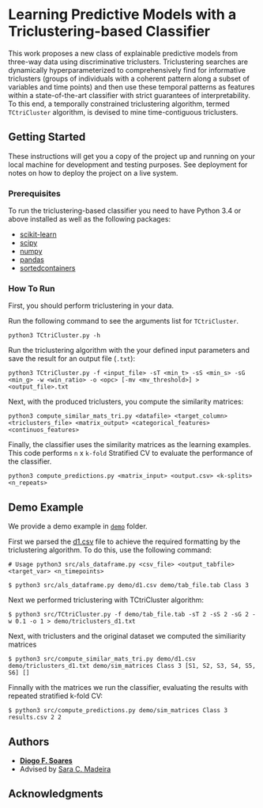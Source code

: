 # Learning Predictive Models with a Triclustering-based Classifier

This work proposes a new class of explainable predictive models from three-way data using discriminative triclusters. Triclustering searches are dynamically hyperparameterized to comprehensively find for informative triclusters (groups of individuals with a coherent pattern along a subset of variables and time points) and then use these temporal patterns as features within a state-of-the-art classifier with strict guarantees of interpretability. To this end, a temporally constrained triclustering algorithm, termed `TCtriCluster` algorithm, is devised to mine time-contiguous triclusters.

## Getting Started

These instructions will get you a copy of the project up and running on your local machine for development and testing purposes. See deployment for notes on how to deploy the project on a live system.

### Prerequisites

To run the triclustering-based classifier you need to have Python 3.4 or above installed as well as the following packages:
* [scikit-learn](https://scikit-learn.org/stable/install.html)
* [scipy](https://scipy.org/install.html)
* [numpy](https://numpy.org/install/)
* [pandas](https://pandas.pydata.org/getting_started.html)
* [sortedcontainers](http://www.grantjenks.com/docs/sortedcontainers/#quickstart)


### How To Run

First, you should perform triclustering in your data. 

Run the following command to see the arguments list for `TCtriCluster`.

```
python3 TCtriCluster.py -h
```

Run the triclustering algorithm  with the your defined input parameters and save the result for an output file (`.txt`):

```
python3 TCtriCluster.py -f <input_file> -sT <min_t> -sS <min_s> -sG <min_g> -w <win_ratio> -o <opc> [-mv <mv_threshold>] > <output_file>.txt
```

Next, with the produced triclusters, you compute the similarity matrices:

```
python3 compute_similar_mats_tri.py <datafile> <target_column> <triclusters_file> <matrix_output> <categorical_features> <continuos_features>
```

Finally, the classifier uses the similarity matrices as the learning examples. This code performs `n` x `k-fold` Stratified CV to evaluate the performance of the classifier.

```
python3 compute_predictions.py <matrix_input> <output.csv> <k-splits> <n_repeats>
```

## Demo Example

We provide a demo example in [`demo`](/demo) folder.

First we parsed the [d1.csv](/demo/d1.csv) file to achieve the required formatting by the triclustering algorithm. To do this, use the following command:

```
# Usage python3 src/als_dataframe.py <csv_file> <output_tabfile> <target_var> <n_timepoints>

$ python3 src/als_dataframe.py demo/d1.csv demo/tab_file.tab Class 3
```

Next we performed triclustering with TCtriCluster algorithm:

```
$ python3 src/TCtriCluster.py -f demo/tab_file.tab -sT 2 -sS 2 -sG 2 -w 0.1 -o 1 > demo/triclusters_d1.txt
```

Next, with triclusters and the original dataset we computed the similiarity matrices

```
$ python3 src/compute_similar_mats_tri.py demo/d1.csv demo/triclusters_d1.txt demo/sim_matrices Class 3 [S1, S2, S3, S4, S5, S6] []
```

Finnally with the matrices we run the classifier, evaluating the results with repeated stratified k-fold CV:

```
$ python3 src/compute_predictions.py demo/sim_matrices Class 3 results.csv 2 2
```


## Authors

* [**Diogo F. Soares**](https://web.lasige.di.fc.ul.pt/~dfsoares/) 
* Advised by [Sara C. Madeira](https://saracmadeira.wordpress.com)


## Acknowledgments

